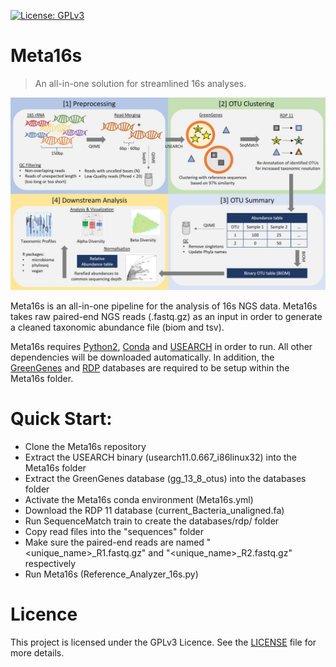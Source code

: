 [![License: GPLv3](https://img.shields.io/badge/License-GPLv3-blue.svg)](https://www.gnu.org/licenses/gpl-3.0)

# Meta16s
>An all-in-one solution for streamlined 16s analyses.

![Meta16s Workflow](https://github.com/SiWolf/Meta16s/blob/master/workflow.jpg)

Meta16s is an all-in-one pipeline for the analysis of 16s NGS data. Meta16s takes raw paired-end NGS reads (.fastq.gz) as an input in order to generate a cleaned taxonomic abundance file (biom and tsv).

Meta16s requires [Python2](https://www.python.org/), [Conda](https://docs.conda.io/en/latest/) and [USEARCH](https://drive5.com/usearch/) in order to run. All other dependencies will be downloaded automatically. In addition, the [GreenGenes](https://greengenes.secondgenome.com/) and [RDP](http://rdp.cme.msu.edu/misc/resources.jsp) databases are required to be setup within the Meta16s folder.

# Quick Start:
* Clone the Meta16s repository
* Extract the USEARCH binary (usearch11.0.667_i86linux32) into the Meta16s folder
* Extract the GreenGenes database (gg_13_8_otus) into the databases folder
* Activate the Meta16s conda environment (Meta16s.yml)
* Download the RDP 11 database (current_Bacteria_unaligned.fa)
* Run SequenceMatch train to create the databases/rdp/ folder
* Copy read files into the "sequences" folder
* Make sure the paired-end reads are named "<unique_name>_R1.fastq.gz" and "<unique_name>_R2.fastq.gz" respectively
* Run Meta16s (Reference_Analyzer_16s.py)

# Licence
This project is licensed under the GPLv3 Licence. See the [LICENSE](LICENSE) file for more details.